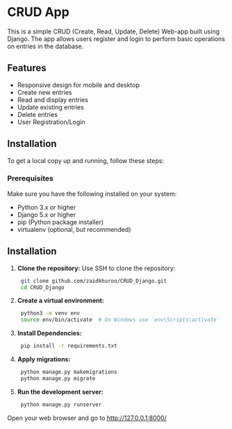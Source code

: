 # CRUD App
This is a simple CRUD (Create, Read, Update, Delete) Web-app built using Django. The app allows users register and login to perform basic operations on entries in the database.

## Features
- Responsive design for mobile and desktop
- Create new entries
- Read and display entries
- Update existing entries
- Delete entries
- User Registration/Login

<!-- ## Demo -->

<!-- You can see a live demo of the portfolio [here](http://example.com). -->

## Installation

To get a local copy up and running, follow these steps:

### Prerequisites

Make sure you have the following installed on your system:

- Python 3.x or higher
- Django 5.x or higher
- pip (Python package installer)
- virtualenv (optional, but recommended)


## Installation

1. **Clone the repository:**
Use SSH to clone the repository:
   ```bash 
    git clone github.com/zaidkhuroo/CRUD_Django.git
    cd CRUD_Django
   
2. **Create a virtual environment:**
   ```bash
    python3 -m venv env
    source env/bin/activate  # On Windows use `env\Scripts\activate`

3. **Install Dependencies:**
   ```bash
    pip install -r requirements.txt
   
4. **Apply migrations:**
   ```bash
    python manage.py makemigrations
    python manage.py migrate

5. **Run the development server:**
   ```bash
    python manage.py runserver

Open your web browser and go to http://127.0.0.1:8000/
